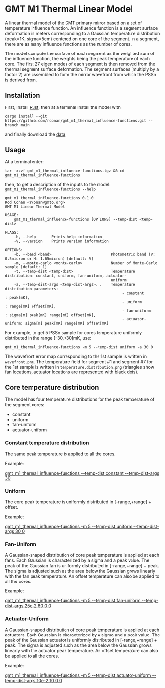 # GMT M1 Thermal Linear Model

A linear thermal model of the GMT primary mirror based on a set of temperature influence function.
An influence function is a segment surface deformation in meters corresponding to a Gaussian temperature distribution (peak=1K, sigma=5cm) centered on one core of the segment. 
In a segment, there are as many influence functions as the number of cores.

The model compute the surface of each segment as the weighted sum of the influence function, the weights being the peak temperature of each core.
The first 27 eigen modes of each segment is then removed from the thermal segment surface deformation.
The segment surfaces (multiply by a factor 2) are assembled to form the mirror wavefront from which the PSSn is derived from. 

## Installation

First, install [Rust](https://www.rust-lang.org/tools/install), then at a terminal install the model with

`cargo install --git https://github.com/rconan/gmt_m1_thermal_influence-functions.git --branch main` 

and finally download the [data](https://s3-us-west-2.amazonaws.com/gmto.modeling/gmt_m1_thermal_influence-functions.tgz).

## Usage 

At a terminal enter: 

`tar -xzvf gmt_m1_thermal_influence-functions.tgz && cd gmt_m1_thermal_influence-functions`

then, to get a description of the inputs to the model: `gmt_m1_thermal_influence-functions --help` 

```
gmt_m1_thermal_influence-functions 0.1.0
Rod Conan <rconan@gmto.org>
GMT M1 Linear Thermal Model

USAGE:
    gmt_m1_thermal_influence-functions [OPTIONS] --temp-dist <temp-dist>

FLAGS:
    -h, --help       Prints help information
    -V, --version    Prints version information

OPTIONS:
    -b, --band <band>                           Photometric band (V: 0.5micron or H: 1.65micron) [default: V]
    -m, --monte-carlo <monte-carlo>             Number of Monte-Carlo sample [default: 1]
    -t, --temp-dist <temp-dist>                 Temperature distribution: constant, uniform, fan-uniform, actuator-
                                                uniform
    -a, --temp-dist-args <temp-dist-args>...    Temperature distribution parameters:
                                                     - constant        : peak[mK],
                                                     - uniform         : range[mK] offset[mK],
                                                     - fan-uniform     : sigma[m] peak[mK] range[mK] offset[mK],
                                                     - actuator-uniform: sigma[m] peak[mK] range[mK] offset[mK]
```

For example, to get 5 PSSn sample for cores temperature uniformly distributed in the range [-30,+30]mK, use: 

`gmt_m1_thermal_influence-functions -m 5 --temp-dist uniform -a 30 0`

The wavefront error map corresponding to the 1st sample is written in `wavefront.png`.
The temperature field for segment #1 and segment #7 for the 1st sample is written in `temperature.distribution.png` (triangles show fan locations, actuator locations are represented with black dots).

## Core temperature distribution
The model has four temperature distributions for the peak temperature of the segment cores:
 - constant
 - uniform
 - fan-uniform
 - actuator-uniform

### Constant temperature distribution
The same peak temperature is applied to all the cores.

Example:

[gmt_m1_thermal_influence-functions --temp-dist constant --temp-dist-args 30](https://github.com/rconan/gmt_m1_thermal_influence-functions/tree/main/tests/constant_30)

### Uniform
The core peak temperature is uniformly distributed in [-range,+range] + offset.

Example:

[gmt_m1_thermal_influence-functions -m 5 --temp-dist uniform --temp-dist-args 30 0](https://github.com/rconan/gmt_m1_thermal_influence-functions/tree/main/tests/uniform_30_0)

### Fan-Uniform
A Gaussian-shaped distribution of core peak temperature is applied at each fans.
Each Gaussian is characterized by a sigma and a peak value.
The peak of the Gaussian fan is uniformly distributed in [-range,+range] + peak.
The sigma is adjusted such as the area below the Gaussian grows linearly with the fan peak temperature.
An offset temperature can also be applied to all the cores.

Example:

[gmt_m1_thermal_influence-functions -m 5 --temp-dist fan-uniform --temp-dist-args 25e-2 60 0 0](https://github.com/rconan/gmt_m1_thermal_influence-functions/tree/main/tests/fan-uniform_25e-2_60_0_0)

### Actuator-Uniform
A Gaussian-shaped distribution of core peak temperature is applied at each actuators.
Each Gaussian is characterized by a sigma and a peak value.
The peak of the Gaussian actuator is uniformly distributed in [-range,+range] + peak.
The sigma is adjusted such as the area below the Gaussian grows linearly with the actuator peak temperature.
An offset temperature can also be applied to all the cores.

Example:

[gmt_m1_thermal_influence-functions -m 5 --temp-dist actuator-uniform --temp-dist-args 10e-2 10 0 0](https://github.com/rconan/gmt_m1_thermal_influence-functions/tree/main/tests/actuator-uniform_10e-2_10_0_0)
